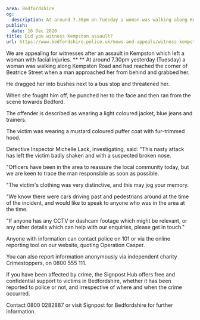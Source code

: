 ```yaml
area: Bedfordshire
og:
  description: At around 7.30pm on Tuesday a woman was walking along Kempston Road when a man approached her from behind and grabbed her.
publish:
  date: 16 Dec 2020
title: Did you witness Kempston assault?
url: https://www.bedfordshire.police.uk/news-and-appeals/witness-kempston-assault-dec20
```

We are appealing for witnesses after an assault in Kempston which left a woman with facial injuries. **
**
At around 7.30pm yesterday (Tuesday) a woman was walking along Kempston Road and had reached the corner of Beatrice Street when a man approached her from behind and grabbed her.

He dragged her into bushes next to a bus stop and threatened her.

When she fought him off, he punched her to the face and then ran from the scene towards Bedford.

The offender is described as wearing a light coloured jacket, blue jeans and trainers.

The victim was wearing a mustard coloured puffer coat with fur-trimmed hood.

Detective Inspector Michelle Lack, investigating, said: "This nasty attack has left the victim badly shaken and with a suspected broken nose.

"Officers have been in the area to reassure the local community today, but we are keen to trace the man responsible as soon as possible.

"The victim's clothing was very distinctive, and this may jog your memory.

"We know there were cars driving past and pedestrians around at the time of the incident, and would like to speak to anyone who was in the area at the time.

"If anyone has any CCTV or dashcam footage which might be relevant, or any other details which can help with our enquiries, please get in touch."

Anyone with information can contact police on 101 or via the online reporting tool on our website, quoting Operation Casper.

You can also report information anonymously via independent charity Crimestoppers, on 0800 555 111.

If you have been affected by crime, the Signpost Hub offers free and confidential support to victims in Bedfordshire, whether it has been reported to police or not, and irrespective of where and when the crime occurred.

Contact 0800 0282887 or visit Signpost for Bedfordshire for further information.
